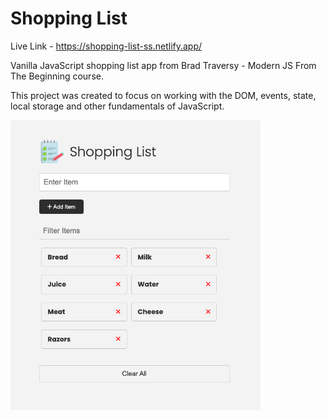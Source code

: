 # Shopping List

Live Link - https://shopping-list-ss.netlify.app/

Vanilla JavaScript shopping list app from Brad Traversy - Modern JS From The Beginning course.

This project was created to focus on working with the DOM, events, state, local storage and other fundamentals of JavaScript.

<img src="images/screen.png" width="400">
